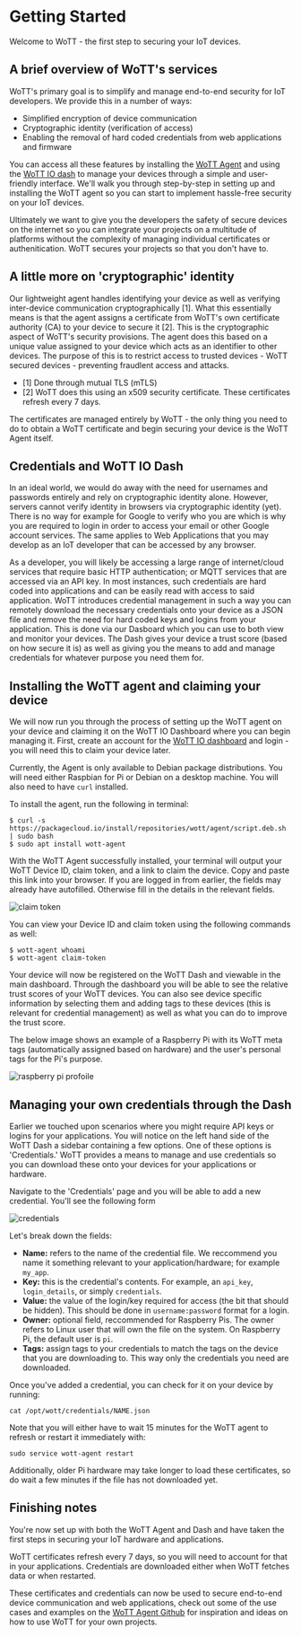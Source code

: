 # Getting Started

Welcome to WoTT - the first step to securing your IoT devices.

## A brief overview of WoTT's services

WoTT's primary goal is to simplify and manage end-to-end security for IoT developers. 
We provide this in a number of ways:

- Simplified encryption of device communication
- Cryptographic identity (verification of access)
- Enabling the removal of hard coded credentials from web applications and firmware

You can access all these features by installing the [WoTT Agent](https://github.com/WoTTsecurity/agent) and using the [WoTT IO dash](https://dash.wott.io) to manage your devices through a simple and user-friendly interface. We'll walk you through step-by-step in setting up and installing the WoTT agent so you can start to implement hassle-free security on your IoT devices. 

Ultimately we want to give you the developers the safety of secure devices on the internet so you can integrate your projects on a multitude of platforms without the complexity of managing individual certificates or authenitication. WoTT secures your projects so that you don't have to.

## A little more on 'cryptographic' identity

Our lightweight agent handles identifying your device as well as verifying inter-device communication cryptographically [1]. What this essentially means is that the agent assigns a certificate from WoTT's own certificate authority (CA) to your device to secure it [2]. This is the cryptographic aspect of WoTT's security provisions. The agent does this based on a unique value assigned to your device which acts as an identifier to other devices. 
The purpose of this is to restrict access to trusted devices - WoTT secured devices - preventing fraudlent access and attacks. 

* [1] Done through mutual TLS (mTLS)
* [2] WoTT does this using an x509 security certificate. These certificates refresh every 7 days.

The certificates are managed entirely by WoTT - the only thing you need to do to obtain a WoTT certificate and begin securing your device is the WoTT Agent itself.

## Credentials and WoTT IO Dash

In an ideal world, we would do away with the need for usernames and passwords entirely and rely on cryptographic identity alone. However, servers cannot verify identity in browsers via cryptographic identity (yet). There is no way for example for Google to verify who you are which is why you are required to login in order to access your email or other Google account services. The same applies to Web Applications that you may develop as an IoT developer that can be accessed by any browser.

As a developer, you will likely be accessing a large range of internet/cloud services that require basic HTTP authentication; or MQTT services that are accessed via an API key. In most instances, such credentials are hard coded into applications and can be easily read with access to said application. WoTT introduces credential management in such a way you can remotely download the necessary credentials onto your device as a JSON file and remove the need for hard coded keys and logins from your application. This is done via our Dasboard which you can use to both view and monitor your devices. The Dash gives your device a trust score (based on how secure it is) as well as giving you the means to add and manage credentials for whatever purpose you need them for.

## Installing the WoTT agent and claiming your device

We will now run you through the process of setting up the WoTT agent on your device and claiming it on the WoTT IO Dashboard where you can begin managing it. 
First, create an account for the [WoTT IO dashboard](https://dash.wott.io) and login - you will need this to claim your device later.

Currently, the Agent is only available to Debian package distributions. You will need either Raspbian for Pi or Debian on a desktop machine. You will also need to have `curl` installed.

To install the agent, run the following in terminal:

```
$ curl -s https://packagecloud.io/install/repositories/wott/agent/script.deb.sh | sudo bash
$ sudo apt install wott-agent
```
With the WoTT Agent successfully installed, your terminal will output your WoTT Device ID, claim token, and a link to claim the device. Copy and paste this link into your browser. If you are logged in from earlier, the fields may already have autofilled. Otherwise fill in the details in the relevant fields.

![claim token]()

You can view your Device ID and claim token using the following commands as well:

```
$ wott-agent whoami
$ wott-agent claim-token
```
Your device will now be registered on the WoTT Dash and viewable in the main dashboard. 
Through the dashboard you will be able to see the relative trust scores of your WoTT devices. You can also see device specific information by selecting them and adding tags to these devices (this is relevant for credential management) as well as what you can do to improve the trust score. 

The below image shows an example of a Raspberry Pi with its WoTT meta tags (automatically assigned based on hardware) and the user's personal tags for the Pi's purpose.

![raspberry pi profoile]()

## Managing your own credentials through the Dash

Earlier we touched upon scenarios where you might require API keys or logins for your applications. You will notice on the left hand side of the WoTT Dash a sidebar containing a few options. One of these options is 'Credentials.' WoTT provides a means to manage and use credentials so you can download these onto your devices for your applications or hardware. 

Navigate to the 'Credentials' page and you will be able to add a new credential. You'll see the following form

![credentials]()

Let's break down the fields:

- **Name:** refers to the name of the credential file. We reccommend you name it something relevant to your application/hardware; for example `my_app`. 
- **Key:** this is the credential's contents. For example, an `api_key`, `login_details`, or simply `credentials`.
- **Value:** the value of the login/key required for access (the bit that should be hidden). This should be done in `username:password` format for a login.
- **Owner:** optional field, reccommended for Raspberry Pis. The owner refers to Linux user that will own the file on the system. On Raspberry Pi, the default user is `pi`.
- **Tags:** assign tags to your credentials to match the tags on the device that you are downloading to. This way only the credentials you need are downloaded.

Once you've added a credential, you can check for it on your device by running:

```
cat /opt/wott/credentials/NAME.json
```
Note that you will either have to wait 15 minutes for the WoTT agent to refresh or restart it immediately with:
```
sudo service wott-agent restart
```
Additionally, older Pi hardware may take longer to load these certificates, so do wait a few minutes if the file has not downloaded yet. 

## Finishing notes

You're now set up with both the WoTT Agent and Dash and have taken the first steps in securing your IoT hardware and applications. 

WoTT certificates refresh every 7 days, so you will need to account for that in your applications.
Credentials are downloaded either when WoTT fetches data or when restarted. 

These certificates and credentials can now be used to secure end-to-end device communication and web applications, check out some of the use cases and examples on the [WoTT Agent Github](https://github.com/WoTTsecurity/agent) for inspiration and ideas on how to use WoTT for your own projects.
